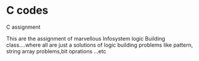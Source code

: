 # C codes
 C assignment

This are the assignment of marvellous Infosystem logic Building class....where all are just a solutions of logic building problems like pattern, string array problems,bit oprations ...etc
